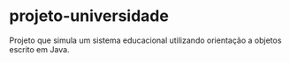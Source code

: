 # projeto-universidade

Projeto que simula um sistema educacional utilizando orientação a objetos escrito em Java.
